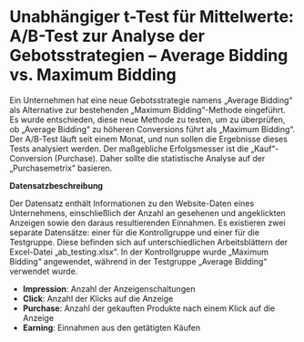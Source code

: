 # Unabhängiger t-Test für Mittelwerte: A/B-Test zur Analyse der Gebotsstrategien – Average Bidding vs. Maximum Bidding
Ein Unternehmen hat eine neue Gebotsstrategie namens „Average Bidding“ als Alternative zur bestehenden „Maximum Bidding“-Methode eingeführt. Es wurde entschieden, diese neue Methode zu testen, um zu überprüfen, ob „Average Bidding“ zu höheren Conversions führt als „Maximum Bidding“. Der A/B-Test läuft seit einem Monat, und nun sollen die Ergebnisse dieses Tests analysiert werden. Der maßgebliche Erfolgsmesser ist die „Kauf“-Conversion (Purchase). Daher sollte die statistische Analyse auf der „Purchasemetrix“ basieren.

**Datensatzbeschreibung**

Der Datensatz enthält Informationen zu den Website-Daten eines Unternehmens, einschließlich der Anzahl an gesehenen und angeklickten Anzeigen sowie den daraus resultierenden Einnahmen. Es existieren zwei separate Datensätze: einer für die Kontrollgruppe und einer für die Testgruppe. Diese befinden sich auf unterschiedlichen Arbeitsblättern der Excel-Datei „ab_testing.xlsx“. In der Kontrollgruppe wurde „Maximum Bidding“ angewendet, während in der Testgruppe „Average Bidding“ verwendet wurde.

- **Impression**: Anzahl der Anzeigenschaltungen
- **Click**: Anzahl der Klicks auf die Anzeige
- **Purchase**: Anzahl der gekauften Produkte nach einem Klick auf die Anzeige
- **Earning**: Einnahmen aus den getätigten Käufen

